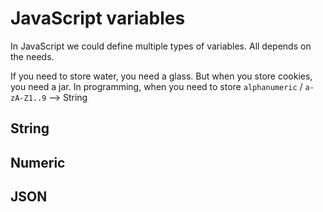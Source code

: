# JavaScript variables
In JavaScript we could define multiple types of variables.
All depends on the needs.

If you need to store water, you need a glass. But when you store cookies, you need a jar.
In programming, when you need to store `alphanumeric` / `a-zA-Z1..9` --> String


## String

## Numeric

## JSON
